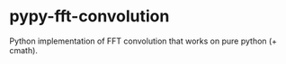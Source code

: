 # pypy-fft-convolution
Python implementation of FFT convolution that works on pure python (+ cmath).
